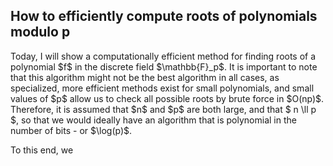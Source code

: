 <h2>How to efficiently compute roots of polynomials modulo p</h2>
Today, I will show a computationally efficient method for finding roots of a polynomial $f$ in the discrete field $\mathbb{F}_p$. It is important to note that this algorithm might not be the best algorithm in all cases, as specialized, more efficient methods exist for small polynomials, and small values of $p$ allow us to check all possible roots by brute force in $O(np)$. Therefore, it is assumed that $n$ and $p$ are both large, and that $ n \ll p $, so that we would ideally have an algorithm that is polynomial in the number of bits - or $\log(p)$.

To this end, we 
